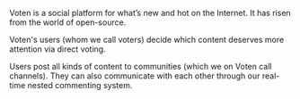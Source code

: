 Voten is a social platform for what’s new and hot on the Internet. It has risen from the world of open-source.

Voten's users \(whom we call voters\) decide which content deserves more attention via direct voting.

Users post all kinds of content to communities \(which we on Voten call channels\). They can also communicate with each other through our real-time nested commenting system.

